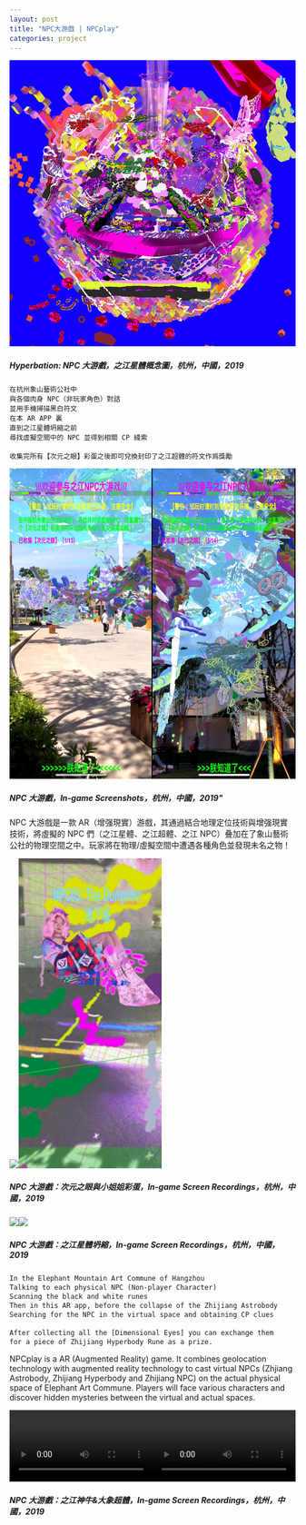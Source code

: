 ```yaml
---
layout: post
title: "NPC大游戲 | NPCplay"
categories: project
---
```


![alt text](/assets/npcplay/1.jpg "Hyperbation: NPC大游戲，之江星體概念圖，杭州，中國，2019")
##### _Hyperbation: NPC 大游戲，之江星體概念圖，杭州，中國，2019_

```
在杭州象山藝術公社中
與各個肉身 NPC（非玩家角色）對話
並用手機掃描黑白符文
在本 AR APP 裏
直到之江星體坍縮之前
尋找虛擬空間中的 NPC 並得到相關 CP 綫索

收集完所有【次元之眼】彩蛋之後即可兌換封印了之江超體的符文作爲獎勵
```

<img src="/assets/npcplay/4.jpg" width="50%"><img src="/assets/npcplay/3.jpg" width="50%">

##### _NPC 大游戲，In-game Screenshots，杭州，中國，2019"_

NPC 大游戲是一款 AR（增强現實）游戲，其通過結合地理定位技術與增强現實技術，將虛擬的 NPC 們（之江星體、之江超體、之江 NPC）叠加在了象山藝術公社的物理空間之中。玩家將在物理/虛擬空間中遭遇各種角色並發現未名之物！

<img src="/assets/npcplay/10.gif" width="50%"><img src="/assets/npcplay/6.gif" width="50%">

##### _NPC 大游戲：次元之眼與小姐姐彩蛋，In-game Screen Recordings，杭州，中國，2019_

<img src="/assets/npcplay/7.gif" width="50%"><img src="/assets/npcplay/8.gif" width="50%">

##### _NPC 大游戲：之江星體坍縮，In-game Screen Recordings，杭州，中國，2019_

```
In the Elephant Mountain Art Commune of Hangzhou
Talking to each physical NPC (Non-player Character)
Scanning the black and white runes
Then in this AR app, before the collapse of the Zhijiang Astrobody
Searching for the NPC in the virtual space and obtaining CP clues

After collecting all the [Dimensional Eyes] you can exchange them
for a piece of Zhijiang Hyperbody Rune as a prize.
```

NPCplay is a AR (Augmented Reality) game. It combines geolocation technology with augmented reality technology to cast virtual NPCs (Zhjiang Astrobody, Zhijiang Hyperbody and Zhijiang NPC) on the actual physical space of Elephant Art Commune. Players will face various characters and discover hidden mysteries between the virtual and actual spaces.

<!-- <video width="300" height="650" controls=""><br><source src="/assets/npcplay/9.mp4" type="video/mp4"><br>
Your browser does not support the video tag.<br>
</video><video width="300" height="650" controls=""><br><source src="/assets/npcplay/11.mp4" type="video/mp4"><br>
Your browser does not support the video tag.<br>
</video><br> -->

<video width="50%" controls=""><br><source src="/assets/npcplay/9.mp4" type="video/mp4"><br>
Your browser does not support the video.<br>
</video><video width="50%" controls=""><br><source src="/assets/npcplay/11.mp4" type="video/mp4"><br>
Your browser does not support the video.<br>
</video>

##### _NPC 大游戲：之江神牛&大象超體，In-game Screen Recordings，杭州，中國，2019_
